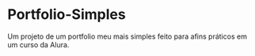 # Portfolio-Simples
Um projeto de um portfolio meu mais simples feito para afins práticos em um curso da Alura.
